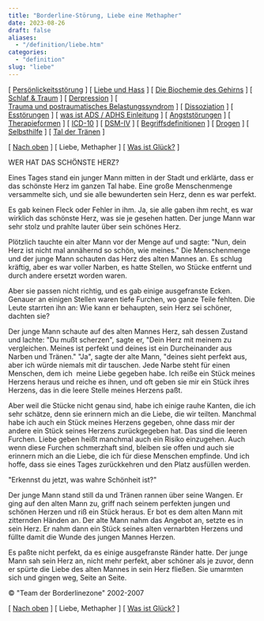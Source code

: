 ```yaml
---
title: "Borderline-Störung, Liebe eine Methapher"
date: 2023-08-26
draft: false
aliases:
  - "/definition/liebe.htm"
categories:
  - "definition"
slug: "liebe"
---
```


[ [Persönlickeitsstörung](../persstoerung/persstoerung1.html) ] [ [Liebe und Hass](liebe1.htm) ] [ [Die Biochemie des Gehirns](../biochemie/biochemie.htm) ] [ [Schlaf & Traum](../schlaf/traum.htm) ] [ [Derpression](../depression/depri.html) ] [ [Trauma und postraumatisches Belastungssyndrom](../trauma/trauma.htm) ] [ [Dissoziation](../disso/dissoziation.htm) ] [ [Esstörungen](../ess/esst1.html) ] [ [was ist ADS / ADHS Einleitung](../ads/ads.html) ] [ [Angststörungen](../angststoerung/angststoerungen.htm) ] [ [Therapieformen](../theraformen/theraformen.htm) ] [ [ICD-10](icd10.htm) ] [ [DSM-IV](dsm.htm) ] [ [Begriffsdefinitionen](definitionen.htm) ] [ [Drogen](definitionen_1.htm) ] [ [Selbsthilfe](../selbsthilfe/selbsthilfe.htm) ] [ [Tal der Tränen](../widmung/widmung_1.html) ]

[ [Nach oben](liebe1.htm) ] [ Liebe, Methapher ] [ [Was ist Glück?](../glueck/glueck.htm) ]

WER HAT DAS SCHÖNSTE HERZ?

Eines Tages stand ein junger Mann mitten in der Stadt und erklärte, dass er das
schönste Herz im ganzen Tal habe. Eine große Menschenmenge versammelte sich,
und sie alle bewunderten sein Herz, denn es war perfekt.

Es
gab keinen Fleck oder Fehler in ihm. Ja, sie alle gaben ihm recht, es war
wirklich das schönste Herz, was sie je gesehen hatten. Der junge Mann war sehr stolz und prahlte lauter über sein schönes Herz.

Plötzlich
tauchte ein alter Mann vor der Menge auf und sagte: "Nun, dein Herz ist
nicht mal annähernd so schön, wie meines." Die Menschenmenge und der junge Mann schauten das Herz des alten Mannes an. Es
schlug kräftig, aber es war voller Narben, es hatte Stellen, wo Stücke
entfernt und durch andere ersetzt worden waren.

Aber
sie passen nicht richtig, und es gab einige ausgefranste Ecken. Genauer an einigen Stellen waren tiefe Furchen, wo ganze Teile fehlten. Die
Leute starrten ihn an: Wie kann er behaupten, sein Herz sei schöner, dachten sie?

Der junge Mann schaute auf des alten Mannes Herz, sah dessen Zustand und lachte:
"Du mußt scherzen", sagte er, "Dein Herz mit meinem zu
vergleichen. Meines ist perfekt und deines ist ein Durcheinander aus Narben und
Tränen." "Ja", sagte der alte Mann, "deines sieht perfekt aus, aber ich würde
niemals mit dir tauschen. Jede Narbe steht für einen Menschen, dem ich 
meine Liebe gegeben habe. Ich reiße ein Stück meines Herzens heraus und reiche
es ihnen, und oft geben sie mir ein Stück ihres Herzens, das in die leere
Stelle meines Herzens paßt.

Aber weil die Stücke nicht genau sind, habe ich
einige rauhe Kanten, die ich sehr schätze, denn sie erinnern mich an die Liebe,
die wir teilten. Manchmal habe ich auch ein Stück meines Herzens gegeben, ohne
dass mir der andere ein Stück seines Herzens zurückgegeben hat. Das sind die
leeren Furchen. Liebe geben heißt manchmal auch ein Risiko einzugehen. Auch
wenn diese Furchen schmerzhaft sind, bleiben sie offen und auch sie erinnern
mich an die Liebe, die ich für diese Menschen empfinde. Und ich hoffe, dass sie
eines Tages zurückkehren und den Platz ausfüllen werden.

"Erkennst du jetzt, was wahre Schönheit ist?"

Der junge Mann stand still da und Tränen rannen über seine Wangen. Er ging auf
den alten Mann zu, griff nach seinem perfekten jungen und schönen Herzen und riß
ein Stück heraus. Er bot es dem alten Mann mit zitternden Händen an. Der
alte Mann nahm das Angebot an, setzte es in sein Herz. Er nahm dann ein Stück
seines alten vernarbten Herzens und füllte damit die Wunde des jungen Mannes
Herzen.

Es
paßte nicht perfekt, da es einige ausgefranste Ränder hatte. Der junge Mann
sah sein Herz an, nicht mehr perfekt, aber schöner als je zuvor, denn er spürte
die Liebe des alten Mannes in sein Herz fließen. Sie umarmten sich und gingen weg, Seite an Seite.

© "Team der Borderlinezone" 2002-2007

[ [Nach oben](liebe1.htm) ] [ Liebe, Methapher ] [ [Was ist Glück?](../glueck/glueck.htm) ]